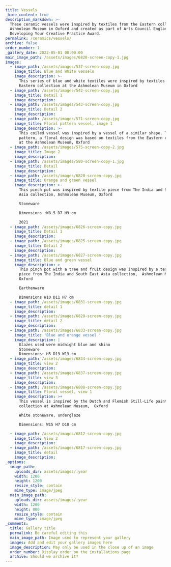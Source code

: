 ```yaml
---
title: Vessels
_hide_content: true
description_markdown: >-
  These ceramic vessels were inspired by textiles from the Eastern collection at
  Ashmolean Museum in Oxford and created as part of Arts Council England’s
  Developing Your Creative Practice Award.
permalink: /ceramics/vessels/
archive: false
order_number: 1
_gallery_date: 2022-05-01 00:00:00
main_image_path: /assets/images/6820-screen-copy-1.jpg
images:
  - image_path: /assets/images/537-screen-copy.jpg
    image_title: Blue and White vessels
    image_description: >-
      This series of blue and white textiles were inspired by textiles from the
      Eastern collection at the Ashmolean Museum in Oxford
  - image_path: /assets/images/542-screen-copy.jpg
    image_title: Detail 1
    image_description:
  - image_path: /assets/images/543-screen-copy.jpg
    image_title: Detail 2
    image_description:
  - image_path: /assets/images/571-screen-copy.jpg
    image_title: Floral pattern vessel, image 1
    image_description: >-
      This coiled vessel was inspired by a vessel of a similar shape. The final
      pattern, a floral design was based on textiles from the Eastern collection
      at the Ashmolean Museum, Oxford
  - image_path: /assets/images/575-screen-copy-2.jpg
    image_title: Image 2
    image_description:
  - image_path: /assets/images/580-screen-copy-1.jpg
    image_title: Detail
    image_description:
  - image_path: /assets/images/6820-screen-copy.jpg
    image_title: Orange and green vessel
    image_description: >-
      This pinch pot was inspired by textile piece from The India and South East
      Asia collection, Ashmolean Museum, Oxford 

      Stoneware

      Dimensions :W8.5 D7 H9 cm

      2021 
  - image_path: /assets/images/6826-screen-copy.jpg
    image_title: Detail 1
    image_description:
  - image_path: /assets/images/6825-screen-copy.jpg
    image_title: Detail 2
    image_description:
  - image_path: /assets/images/6827-screen-copy.jpg
    image_title: Blue and green vessel
    image_description: >
      This pinch pot with a tree and fruit design was inspired by a textile
      piece from The India and South East Asia collection,  Ashmolean Museum,
      Oxford 

      Earthenware

      Dimensions W10 D11 H7 cm
  - image_path: /assets/images/6831-screen-copy.jpg
    image_title: detail 1
    image_description:
  - image_path: /assets/images/6829-screen-copy.jpg
    image_title: detail 2
    image_description:
  - image_path: /assets/images/6833-screen-copy.jpg
    image_title: 'Blue and orange vessel '
    image_description: |
      Glazes used were midnight blue and shino
      Stoneware 
      Dimensions: H5 D13 W13 cm
  - image_path: /assets/images/6834-screen-copy.jpg
    image_title: view 2
    image_description:
  - image_path: /assets/images/6837-screen-copy.jpg
    image_title: view 3
    image_description:
  - image_path: /assets/images/6808-screen-copy.jpg
    image_title: Floral vessel, view 1
    image_description: >+
      This vessel is inspired by the Dutch and Flemish Still-Life paintings
      collection at Ashmolean Museum,  Oxford

      White stoneware, underglaze 

      Dimensions: W15 H7 D10 cm 

  - image_path: /assets/images/6812-screen-copy.jpg
    image_title: View 2
    image_description:
  - image_path: /assets/images/6817-screen-copy.jpg
    image_title: detail
    image_description:
_options:
  image_path:
    uploads_dir: assets/images/:year
    width: 1200
    height: 1200
    resize_style: contain
    mime_type: image/jpeg
  main_image_path:
    uploads_dir: assets/images/:year
    width: 1200
    height: 800
    resize_style: contain
    mime_type: image/jpeg
_comments:
  title: Gallery title
  permalink: Be careful editing this
  main_image_path: Image used to represent your gallery
  images: Add and edit your gallery images here
  image_description: May only be used in the close up of an image
  order_number: Display order on the installations page
  archive: Should we archive it?
---
```

